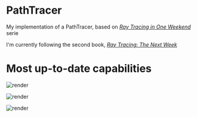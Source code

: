 # PathTracer
My implementation of a PathTracer, based on [_Ray Tracing in One Weekend_](https://raytracing.github.io/books/RayTracingInOneWeekend.html) serie

I'm currently following the second book, [_Ray Tracing: The Next Week_](https://raytracing.github.io/books/RayTracingTheNextWeek.html)

# Most up-to-date capabilities

![render](https://github.com/user-attachments/assets/80ad46aa-7ecf-4319-8522-2a76c55ea4c5)

![render](https://github.com/user-attachments/assets/9d786725-be7a-4f6a-961c-ab5e78fe2f8e)

![render](https://github.com/user-attachments/assets/14aac5c5-1fe2-4fc8-baac-2ea86db6501f)
